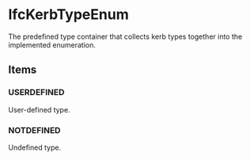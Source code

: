 # IfcKerbTypeEnum

The predefined type container that collects kerb types together into the implemented enumeration.

## Items

### USERDEFINED
User-defined type.

### NOTDEFINED
Undefined type.
